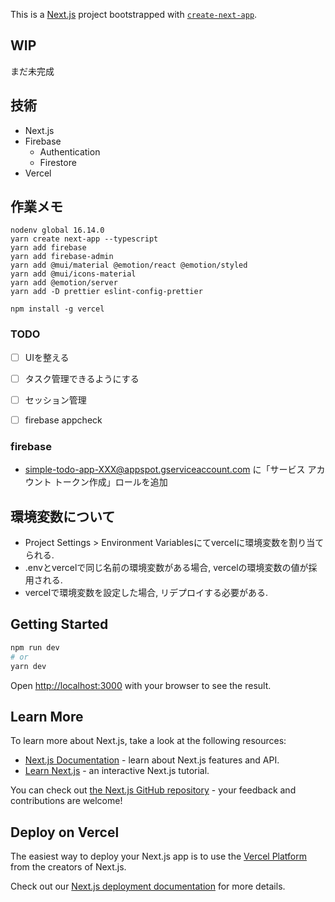 This is a [Next.js](https://nextjs.org/) project bootstrapped with [`create-next-app`](https://github.com/vercel/next.js/tree/canary/packages/create-next-app).

## WIP
まだ未完成

## 技術

- Next.js
- Firebase
  - Authentication
  - Firestore
- Vercel

## 作業メモ

```
nodenv global 16.14.0
yarn create next-app --typescript
yarn add firebase
yarn add firebase-admin
yarn add @mui/material @emotion/react @emotion/styled
yarn add @mui/icons-material
yarn add @emotion/server
yarn add -D prettier eslint-config-prettier

npm install -g vercel
```

### TODO
- [ ] UIを整える
- [ ] タスク管理できるようにする
- [ ] セッション管理
- [ ] firebase appcheck


### firebase

- simple-todo-app-XXX@appspot.gserviceaccount.com	に「サービス アカウント トークン作成」ロールを追加

## 環境変数について

- Project Settings > Environment Variablesにてvercelに環境変数を割り当てられる.
- .envとvercelで同じ名前の環境変数がある場合, vercelの環境変数の値が採用される.
- vercelで環境変数を設定した場合, リデプロイする必要がある.


## Getting Started

```bash
npm run dev
# or
yarn dev
```

Open [http://localhost:3000](http://localhost:3000) with your browser to see the result.

## Learn More

To learn more about Next.js, take a look at the following resources:

- [Next.js Documentation](https://nextjs.org/docs) - learn about Next.js features and API.
- [Learn Next.js](https://nextjs.org/learn) - an interactive Next.js tutorial.

You can check out [the Next.js GitHub repository](https://github.com/vercel/next.js/) - your feedback and contributions are welcome!

## Deploy on Vercel

The easiest way to deploy your Next.js app is to use the [Vercel Platform](https://vercel.com/new?utm_medium=default-template&filter=next.js&utm_source=create-next-app&utm_campaign=create-next-app-readme) from the creators of Next.js.

Check out our [Next.js deployment documentation](https://nextjs.org/docs/deployment) for more details.
